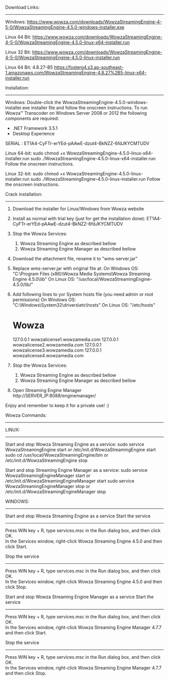 Download Links:
***************

Windows:
https://www.wowza.com/downloads/WowzaStreamingEngine-4-5-0/WowzaStreamingEngine-4.5.0-windows-installer.exe

Linux 64 Bit:
https://www.wowza.com/downloads/WowzaStreamingEngine-4-5-0/WowzaStreamingEngine-4.5.0-linux-x64-installer.run

Linux 32 Bit:
https://www.wowza.com/downloads/WowzaStreamingEngine-4-5-0/WowzaStreamingEngine-4.5.0-linux-installer.run

Linux 64 Bit: 4.8.27-B5
https://fosterg4.s3.ap-southeast-1.amazonaws.com/WowzaStreamingEngine-4.8.27%2B5-linux-x64-installer.run

Installation:
**************

Windows:
Double-click the WowzaStreamingEngine-4.5.0-windows-installer.exe installer file and follow the onscreen instructions.
To run Wowza™ Transcoder on Windows Server 2008 or 2012 the following components are required:
- .NET Framework 3.5.1
- Desktop Experience

SERIAL : ET1A4-CyFTr-erYEd-pAAwE-dzut4-BkNZZ-6fdJKYCMTUDV

Linux 64-bit:
sudo chmod +x WowzaStreamingEngine-4.5.0-linux-x64-installer.run
sudo ./WowzaStreamingEngine-4.5.0-linux-x64-installer.run
Follow the onscreen instructions.

Linux 32-bit:
sudo chmod +x WowzaStreamingEngine-4.5.0-linux-installer.run
sudo ./WowzaStreamingEngine-4.5.0-linux-installer.run
Follow the onscreen instructions.

Crack installation:
*******************
1) Download the installer for Linux/Windows from Wowza website
2) Install as normal with trial key (just for get the installation done): ET1A4-CyFTr-erYEd-pAAwE-dzut4-BkNZZ-6fdJKYCMTUDV
3) Stop the Wowza Services:
   1. Wowza Streaming Engine as described bellow
   2. Wowza Streaming Engine Manager as described bellow
4) Download the attachment file, rename it to "wms-server.jar"
5) Replace wms-server.jar with original file at:
   On Windows OS:	"C:\Program Files (x86)\Wowza Media Systems\Wowza Streaming Engine 4.5.0\lib"
   On Linux OS:		"/usr/local/WowzaStreamingEngine-4.5.0/lib/"
6) Add following lines to yor System hosts file (you need admin or root permissions)
   On Windows OS:	"C:\Windows\System32\drivers\etc\hosts"
   On Linux OS:		"/etc/hosts"	
	# Wowza
	127.0.0.1	wowzalicense1.wowzamedia.com
	127.0.0.1	wowzalicense2.wowzamedia.com
	127.0.0.1	wowzalicense3.wowzamedia.com
	127.0.0.1	wowzalicense4.wowzamedia.com
	
7) Stop the Wowza Services:
   1. Wowza Streaming Engine as described bellow
   2. Wowza Streaming Engine Manager as described bellow

8) Open Streaming Engine Manager
   http://SERVER_IP:8088/enginemanager/
   

Enjoy and remember to keep it for a private use! :)

Wowza Commands:
***************

LINUX:
******
Start and stop Wowza Streaming Engine as a service:
sudo service WowzaStreamingEngine start		or		/etc/init.d/WowzaStreamingEngine start
sudo cd /usr/local/WowzaStreamingEngine/bin	 or 	/etc/init.d/WowzaStreamingEngine stop

Start and stop Streaming Engine Manager as a service:
sudo service WowzaStreamingEngineManager start		or		/etc/init.d/WowzaStreamingEngineManager start
sudo service WowzaStreamingEngineManager stop		or		/etc/init.d/WowzaStreamingEngineManager stop

WINDOWS:
********
Start and stop Wowza Streaming Engine as a service
Start the service
*****************
Press WIN key + R, type services.msc in the Run dialog box, and then click OK.  
In the Services window, right-click Wowza Streaming Engine 4.5.0 and then click Start.

Stop the service
****************
Press WIN key + R, type services.msc in the Run dialog box, and then click OK.  
In the Services window, right-click Wowza Streaming Engine 4.5.0 and then click Stop.



Start and stop Wowza Streaming Engine Manager as a service
Start the service
*****************
Press WIN key + R, type services.msc in the Run dialog box, and then click OK.  
In the Services window, right-click Wowza Streaming Engine Manager 4.7.7 and then click Start.

Stop the service
****************
Press WIN key + R, type services.msc in the Run dialog box, and then click OK.  
In the Services window, right-click Wowza Streaming Engine Manager 4.7.7 and then click Stop.


